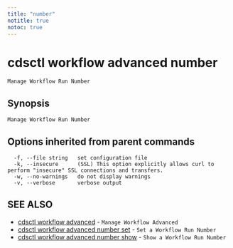 ```yaml
---
title: "number"
notitle: true
notoc: true
---
```

# cdsctl workflow advanced number

`Manage Workflow Run Number`

## Synopsis

`Manage Workflow Run Number`

## Options inherited from parent commands

```
  -f, --file string   set configuration file
  -k, --insecure      (SSL) This option explicitly allows curl to perform "insecure" SSL connections and transfers.
  -w, --no-warnings   do not display warnings
  -v, --verbose       verbose output
```

## SEE ALSO

* [cdsctl workflow advanced](/docs/components/cdsctl/workflow/advanced/)	 - `Manage Workflow Advanced`
* [cdsctl workflow advanced number set](/docs/components/cdsctl/workflow/advanced/number/set/)	 - `Set a Workflow Run Number`
* [cdsctl workflow advanced number show](/docs/components/cdsctl/workflow/advanced/number/show/)	 - `Show a Workflow Run Number`

